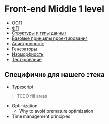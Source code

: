 # Front-end Middle 1 level

- [ООП](./oop.md)
- [ФП](./fp.md)
- [Структуры и типы данных](./dataTypesAndStructures.md)
- [Базовые принципы проектирования](./design.md)
- [Асинхронность](./async.md)
- [Генераторы](./generators.md)
- [Изоморфность](./isomorphism.md)
- [Тестирование](./testing.md)

## Специфично для нашего стека
- [Typescript](./typescript.md)

> TODO fill areas
- Optimization
    - Why to avoid premature optimization
- Time management principles
